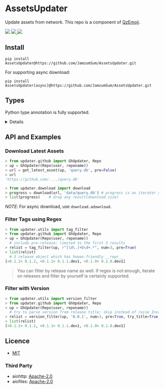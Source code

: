 # AssetsUpdater

Update assets from network. This repo is a component of [QzEmoji][qzemoji].

<div>

<img src="https://img.shields.io/badge/python-3.8%2F3.9-blue">

<a href="https://github.com/JamzumSum/AssetsUpdater/actions/workflows/test.yml">
<img src="https://github.com/JamzumSum/AssetsUpdater/actions/workflows/test.yml/badge.svg">
</a>

<a href="https://github.com/JamzumSum/AssetsUpdater/releases">
<img src="https://img.shields.io/github/v/release/JamzumSum/AssetsUpdater?include_prereleases&logo=github">
</a>

</div>

## Install

~~~ shell
pip install AssetsUpdater@https://github.com/JamzumSum/AssetsUpdater.git
~~~

For supporting async download: 

~~~ shell
pip install AssetsUpdater[async]@https://github.com/JamzumSum/AssetsUpdater.git
~~~

## Types

Python type annotation is fully supported.

<details>

**Updater**

> Only GitHub updater is implemented now.

`Updater` can:
- iterate all releases
- get latest release

**Release**

`Release` has:
- `tag`, `name`...

`Release` can:
- list all assets

**Assets**

`Asset` has:
- name
- download_url
- from_tag

</details>

## API and Examples

### Download Latest Assets

~~~ python
> from updater.github import GhUpdater, Repo
> up = GhUpdater(Repo(user, reponame))
> url = get_latest_asset(up, 'query.db', pre=False)   
> url 
'https://github.com/..../query.db'

> from updater.download import download
> progress = download(url, 'data/query.db') # progress is an iterator specifying download size
> list(progress)    # drop any result(download size)
~~~

*NOTE*: For async download, use `download.adownload`.

### Filter Tags using Regex

~~~ python
> from updater.utils import tag_filter
> from updater.github import GhUpdater, Repo
> up = GhUpdater(Repo(user, reponame))
  # include pre-release; limited to the first 3 results
> relist = tag_filter(up, r"[\d\.]+b\d+.*", num=3, pre=True)
> list(relist)
  # 3 release object which has human-friendly __repr__
[<0.1.2> 0.1.2, <0.1.1> 0.1.1.dev1, <0.1.0> 0.1.0.dev1]
~~~

> You can filter by release name as well. If regex is not enough, iterate on releases and filter by yourself is certainly supported.

### Filter with Version

~~~ python
> from updater.utils import version_filter
> from updater.github import GhUpdater, Repo
> up = GhUpdater(Repo(user, reponame))
  # try to parse version from release title; skip instead of raise InvalidVersion if a tag doesn't confirm PEP440
> relist = version_filter(up, '0.0.1', num=3, pre=True, try_title=True, skip_legacy=True)   
> list(relist)
[<0.1.2> 0.1.2, <0.1.1> 0.1.1.dev1, <0.1.0> 0.1.0.dev1]
~~~

## Licence

- [MIT](https://github.com/JamzumSum/AssetsUpdater/blob/master/LICENSE)

### Third Party

- aiohttp: [Apache-2.0](https://github.com/aio-libs/aiohttp/blob/master/LICENSE.txt)
- aiofiles: [Apache-2.0](https://github.com/Tinche/aiofiles/blob/master/LICENSE)


[qzemoji]: https://github.com/JamzumSum/QzEmoji "Transfer Qzone Emoji to text."
